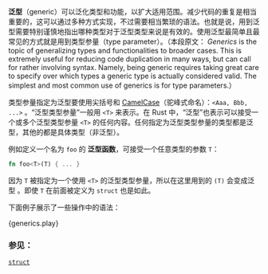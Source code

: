 **泛型**（generic）可以泛化类型和功能，以扩大适用范围。减少代码的重复是相当重要的，这可以通过多种方式实现，不过需要相当繁琐的语法。也就是说，用到泛型需要特别谨慎地指出哪种类型对于泛型类型来说是有效的。使用泛型最简单且最常见的方式就是用到类型参量（type parameter）。（本段原文：
*Generics* is the topic of generalizing types and functionalities to broader
cases. This is extremely useful for reducing code duplication in many ways,
but can call for rather involving syntax. Namely, being generic requires
taking great care to specify over which types a generic type
is actually considered valid. The simplest and most common use of generics
is for type parameters.）

类型参量指定为泛型要使用尖括号和 [CamelCase][camelcase]（驼峰式命名）：`<Aaa, Bbb, ...>` 。“泛型类型参量”一般用 `<T>` 来表示。在 Rust 中，“泛型”也表示可以接受一个或多个泛型类型参量 `<T>` 的任何内容。任何指定为泛型类型参量的类型都是泛型，其他的都是具体类型（非泛型）。

例如定义一个名为 `foo` 的 **泛型函数**，可接受一个任意类型的参数 `T`：

```rust
fn foo<T>(T) { ... }
```

因为 `T` 被指定为一个使用 `<T>` 的泛型类型参量，所以在这里用到的 `(T)` 会变成泛型 。即使 `T` 在前面被定义为 `struct` 也是如此。

下面例子展示了一些操作中的语法：

{generics.play}

### 参见：

[`struct`][structs]

[structs]: ./custom_types/structs.html
[camelcase]: https://en.wikipedia.org/wiki/CamelCase
